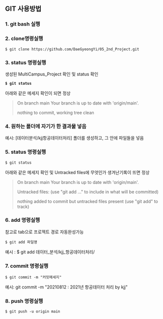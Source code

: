## GIT 사용방법 
### **1. git bash 실행**

### **2. clone명령실행** 

`$ git clone https://github.com/DaeGyeongYi/05_2nd_Project.git`

### **3. status 명령실행** 

생성된 MultiCampus_Project 확인 및 status 확인

**`$ git status`**

아래와 같은 메세지 확인이 되면 정상

> On branch main
> Your branch is up to date with 'origin/main'.
>
> nothing to commit, working tree clean

### **4. 원하는 폴더에 자기가 한 결과물 넣음**

예시: [데이터분석/kjj항공데이터처리] 폴더를 생성하고, 그 안에 파일들을 넣음

### **5. status 명령실행** 

`$ git status`

아래와 같은 메세지 확인 및 Untracked files에 무엇인가 생겨난기록이 뜨면 정상

> On branch main
> Your branch is up to date with 'origin/main'.
>
> Untracked files:
>   (use "git add <file>..." to include in what will be committed)
>
> nothing added to commit but untracked files present (use "git add" to track)

### **6. add 명령실행**

참고로 tab으로 프로젝트 경로 자동완성가능

`$ git add 파일명`

예시 : $ git add 데이터_분석/kjj_항공데이터처리/

### **7. commit 명령실행**

`$ git commit -m "커밋메세지" `

예시: git commit -m "20210812 : 2021년 항공데이터 처리 by kjj"

### **8. push 명령실행** 

`$ git push -u origin main`
